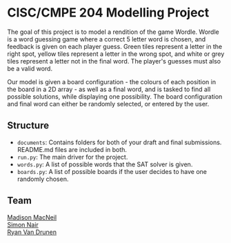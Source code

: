 # CISC/CMPE 204 Modelling Project

The goal of this project is to model a rendition of the game Wordle. Wordle is a word guessing game where a correct 5 letter word is chosen, and feedback is given on each player guess. Green tiles represent a letter in the right spot, yellow tiles represent a letter in the wrong spot, and white or grey tiles represent a letter not in the final word. The player's guesses must also be a valid word.

Our model is given a board configuration - the colours of each position in the board in a 2D array - as well as a final word, and is tasked to find all possible solutions, while displaying one possibility. The board configuration and final word can either be randomly selected, or entered by the user.

## Structure

* `documents`: Contains folders for both of your draft and final submissions. README.md files are included in both.
* `run.py`: The main driver for the project.
* `words.py`: A list of possible words that the SAT solver is given.
* `boards.py`: A list of possible boards if the user decides to have one randomly chosen.

## Team

[Madison MacNeil](https://github.com/madisonmacneil) <br />
[Simon Nair](https://github.com/Simon-Nair) <br />
[Ryan Van Drunen](https://github.com/ryanvandrunen)
